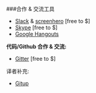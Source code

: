 ###合作 & 交流工具

<ul>
<li><a href="http://weightof.it/category/application-frameworks">Slack</a> &amp; <a href="https://screenhero.com/">screenhero</a> [free to $]</li>
<li><a href="http://www.skype.com/">Skype</a> [free to $]</li>
<li><a href="https://hangouts.google.com/">Google Hangouts</a></li>
</ul>

**代码/Github 合作 & 交流:**

<ul>
<li><a href="https://gitter.im">Gitter</a> [free to $]</li>
</ul>

译者补充:

* [Gitup](http://gitup.co/)